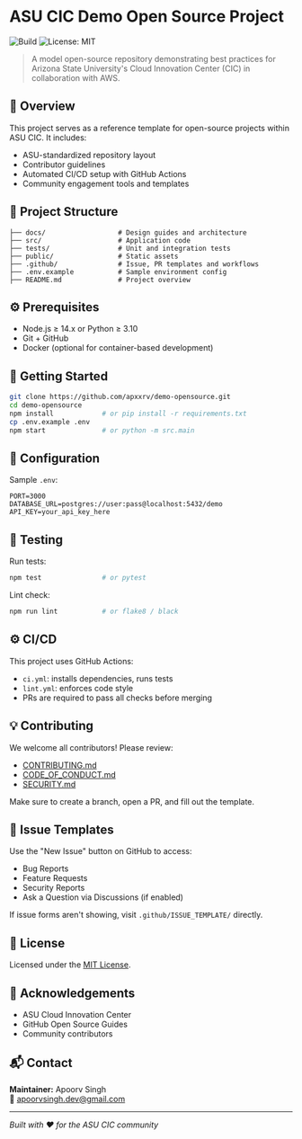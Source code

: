 # ASU CIC Demo Open Source Project

![Build](https://github.com/apxxrv/demo-opensource/actions/workflows/ci.yml/badge.svg)
![License: MIT](https://img.shields.io/badge/License-MIT-yellow.svg)

> A model open-source repository demonstrating best practices for Arizona State University's Cloud Innovation Center (CIC) in collaboration with AWS.

## 📘 Overview

This project serves as a reference template for open-source projects within ASU CIC. It includes:

- ASU-standardized repository layout
- Contributor guidelines
- Automated CI/CD setup with GitHub Actions
- Community engagement tools and templates

## 📁 Project Structure

```
├── docs/                  # Design guides and architecture
├── src/                   # Application code
├── tests/                 # Unit and integration tests
├── public/                # Static assets
├── .github/               # Issue, PR templates and workflows
├── .env.example           # Sample environment config
├── README.md              # Project overview
```

## ⚙️ Prerequisites

- Node.js ≥ 14.x or Python ≥ 3.10
- Git + GitHub
- Docker (optional for container-based development)

## 🚀 Getting Started

```bash
git clone https://github.com/apxxrv/demo-opensource.git
cd demo-opensource
npm install            # or pip install -r requirements.txt
cp .env.example .env
npm start              # or python -m src.main
```

## 📂 Configuration

Sample `.env`:

```env
PORT=3000
DATABASE_URL=postgres://user:pass@localhost:5432/demo
API_KEY=your_api_key_here
```

## 🧪 Testing

Run tests:
```bash
npm test               # or pytest
```

Lint check:
```bash
npm run lint           # or flake8 / black
```

## ⚙️ CI/CD

This project uses GitHub Actions:

- `ci.yml`: installs dependencies, runs tests
- `lint.yml`: enforces code style
- PRs are required to pass all checks before merging

## 💡 Contributing

We welcome all contributors! Please review:

- [CONTRIBUTING.md](CONTRIBUTING.md)
- [CODE_OF_CONDUCT.md](CODE_OF_CONDUCT.md)
- [SECURITY.md](SECURITY.md)

Make sure to create a branch, open a PR, and fill out the template.

## 🐛 Issue Templates

Use the "New Issue" button on GitHub to access:

- Bug Reports
- Feature Requests
- Security Reports
- Ask a Question via Discussions (if enabled)

If issue forms aren't showing, visit `.github/ISSUE_TEMPLATE/` directly.

## 📄 License

Licensed under the [MIT License](LICENSE).

## 🙌 Acknowledgements

- ASU Cloud Innovation Center
- GitHub Open Source Guides
- Community contributors

## 📬 Contact

**Maintainer:** Apoorv Singh  
📧 apoorvsingh.dev@gmail.com

---

*Built with ❤️ for the ASU CIC community*
